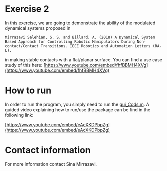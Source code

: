 # Exercise 2

In this exercise, we are going to demonstrate the ability of the modulated dynamical systems proposed in 

```
Mirrazavi Salehian, S. S. and Billard, A. (2018) A Dynamical System Based Approach for Controlling Robotic Manipulators During Non-contact/Contact Transitions. IEEE Robotics and Automation Letters (RA-L).
```

in making stable contacts with a flat/planar surface. You can find a use case study of this here:
[https://www.youtube.com/embed/fhfBBMH4XVg](https://www.youtube.com/embed/fhfBBMH4XVg)



# How to run
In order to run the program, you simply need to run the [gui_Cods.m](https://github.com/sinamr66/CoDS_illuastrative_example/blob/GUI_guid/gui_Cods.m). A guided video explaining how to run/use the package can be find in the following link:

[https://www.youtube.com/embed/eAcXKDPbpZg](https://www.youtube.com/embed/eAcXKDPbpZg)


# Contact information
For more information contact Sina Mirrazavi.

